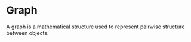 # Graph 

A graph is a mathematical structure used to represent pairwise structure between objects.


